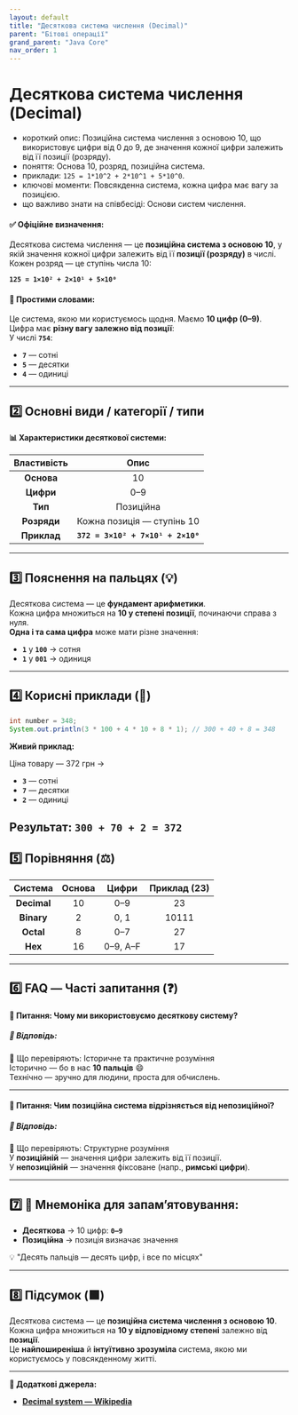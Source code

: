 ```yaml
---
layout: default
title: "Десяткова система числення (Decimal)"
parent: "Бітові операції"
grand_parent: "Java Core"
nav_order: 1
---
```


# Десяткова система числення (Decimal)

*   короткий опис: Позиційна система числення з основою 10, що використовує цифри від 0 до 9, де значення кожної цифри залежить від її позиції (розряду).
*   поняття: Основа 10, розряд, позиційна система.
*   приклади: `125 = 1*10^2 + 2*10^1 + 5*10^0`.
*   ключові моменти: Повсякденна система, кожна цифра має вагу за позицією.
*   що важливо знати на співбесіді: Основи систем числення.

#### **✅ Офіційне визначення:**

Десяткова система числення — це **позиційна система з основою 10**, у якій значення кожної цифри залежить від її **позиції (розряду)** в числі. Кожен розряд — це ступінь числа 10:

**`125 = 1×10² + 2×10¹ + 5×10⁰`**

#### **🧠 Простими словами:**

Це система, якою ми користуємось щодня. Маємо **10 цифр (0–9)**.  
Цифра має **різну вагу залежно від позиції**:  
У числі **`754`**:

* **`7`** — сотні
* **`5`** — десятки
* **`4`** — одиниці

---

## **2️⃣ Основні види / категорії / типи**

**📊 Характеристики десяткової системи:**

| Властивість | Опис |
| :---: | :---: |
| **Основа** | 10 |
| **Цифри** | 0–9 |
| **Тип** | Позиційна |
| **Розряди** | Кожна позиція — ступінь 10 |
| **Приклад** | **`372 = 3×10² + 7×10¹ + 2×10⁰`** |

---

## **3️⃣ Пояснення на пальцях (💡)**

Десяткова система — це **фундамент арифметики**.  
Кожна цифра множиться на **10 у степені позиції**, починаючи справа з нуля.  
**Одна і та сама цифра** може мати різне значення:

* **`1`** у **`100`** → сотня
* **`1`** у **`001`** → одиниця

---

## **4️⃣ Корисні приклади (🧪)**

```java
int number = 348;
System.out.println(3 * 100 + 4 * 10 + 8 * 1); // 300 + 40 + 8 = 348
```

**Живий приклад:**

Ціна товару — 372 грн →

* **`3`** — сотні
* **`7`** — десятки
* **`2`** — одиниці

Результат: **`300 + 70 + 2 = 372`**
---

## **5️⃣ Порівняння (⚖️)**

| Система | Основа | Цифри | Приклад (23) |
| :---: | :---: | :---: | :---: |
| **Decimal** | 10 | 0–9 | 23 |
| **Binary** | 2 | 0, 1 | 10111 |
| **Octal** | 8 | 0–7 | 27 |
| **Hex** | 16 | 0–9, A–F | 17 |

---

## **6️⃣ FAQ — Часті запитання (❓)**

#### **🔹 Питання: Чому ми використовуємо десяткову систему?**

##### **💬 Відповідь:**

📌 Що перевіряють: Історичне та практичне розуміння  
Історично — бо в нас **10 пальців** 😄  
Технічно — зручно для людини, проста для обчислень.

---

#### **🔹 Питання: Чим позиційна система відрізняється від непозиційної?**

##### **💬 Відповідь:**

📌 Що перевіряють: Структурне розуміння  
У **позиційній** — значення цифри залежить від її позиції.  
У **непозиційній** — значення фіксоване (напр., **римські цифри**).

---

## **7️⃣ 🧠 Мнемоніка для запам’ятовування:**

* **Десяткова** → 10 цифр: **`0–9`**
* **Позиційна** → позиція визначає значення

💡 "Десять пальців — десять цифр, і все по місцях"

---

## **8️⃣ Підсумок (🟩)**

Десяткова система — це **позиційна система числення з основою 10**.  
Кожна цифра множиться на **10 у відповідному степені** залежно від **позиції**.  
Це **найпоширеніша** й **інтуїтивно зрозуміла** система, якою ми користуємось у повсякденному житті.

---

**🔗 Додаткові джерела:**

* [**Decimal system — Wikipedia**](https://en.wikipedia.org/wiki/Decimal)